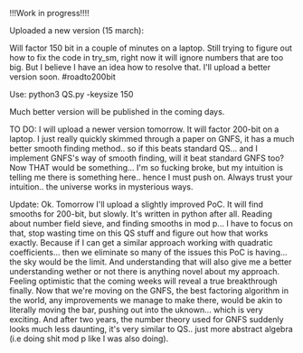 !!!Work in progress!!!!

Uploaded a new version (15 march):

Will factor 150 bit in a couple of minutes on a laptop.
Still trying to figure out how to fix the code in try_sm, right now it will ignore numbers that are too big. 
But I believe I have an idea how to resolve that. I'll upload a better version soon. #roadto200bit

Use: python3 QS.py -keysize 150

Much better version will be published in the coming days.

TO DO: I will upload a newer version tomorrow. It will factor 200-bit on a laptop. I just really quickly skimmed through a paper on GNFS, it has a much better smooth finding method.. so if this beats standard QS... and I implement GNFS's way of smooth finding, will it beat standard GNFS too? Now THAT would be something... I'm so fucking broke, but my intuition is telling me there is something here.. hence I must push on. Always trust your intuition.. the universe works in mysterious ways. 

Update: Ok. Tomorrow I'll upload a slightly improved PoC. It will find smooths for 200-bit, but slowly. It's written in python after all. Reading about number field sieve, and finding smooths in mod p...  I have to focus on that, stop wasting time on this QS stuff and figure out how that works exactly. Because if I can get a similar approach working with quadratic coefficients... then we eliminate so many of the issues this PoC is having... the sky would be the limit. And understanding that will also give me a better understanding wether or not there is anything novel about my approach. Feeling optimistic that the coming weeks will reveal a true breakthrough finally. Now that we're moving on the GNFS, the best factoring algorithm in the world, any improvements we manage to make there, would be akin to literally moving the bar, pushing out into the uknown... which is very exciting. And after two years, the number theory used for GNFS suddenly looks much less daunting, it's very similar to QS.. just more abstract algebra (i.e doing shit mod p like I was also doing).
